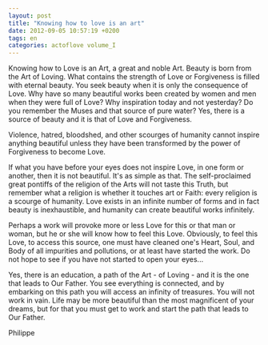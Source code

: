 ```yaml
---
layout: post
title: "Knowing how to love is an art"
date: 2012-09-05 10:57:19 +0200
tags: en
categories: actoflove volume_I
---
```

Knowing how to Love is an Art, a great and noble Art. Beauty is born from the Art of Loving. What contains the strength of Love or Forgiveness is filled with eternal beauty. You seek beauty when it is only the consequence of Love. Why have so many beautiful works been created by women and men when they were full of Love? Why inspiration today and not yesterday? Do you remember the Muses and that source of pure water? Yes, there is a source of beauty and it is that of Love and Forgiveness.

Violence, hatred, bloodshed, and other scourges of humanity cannot inspire anything beautiful unless they have been transformed by the power of Forgiveness to become Love.

If what you have before your eyes does not inspire Love, in one form or another, then it is not beautiful. It's as simple as that. The self-proclaimed great pontiffs of the religion of the Arts will not taste this Truth, but remember what a religion is whether it touches art or Faith: every religion is a scourge of humanity.
Love exists in an infinite number of forms and in fact beauty is inexhaustible, and humanity can create beautiful works infinitely.

Perhaps a work will provoke more or less Love for this or that man or woman, but he or she will know how to feel this Love. Obviously, to feel this Love, to access this source, one must have cleaned one's Heart, Soul, and Body of all impurities and pollutions, or at least have started the work. Do not hope to see if you have not started to open your eyes...

Yes, there is an education, a path of the Art - of Loving - and it is the one that leads to Our Father. You see everything is connected, and by embarking on this path you will access an infinity of treasures. You will not work in vain. Life may be more beautiful than the most magnificent of your dreams, but for that you must get to work and start the path that leads to Our Father.

Philippe

<!--
This work is licensed under the terms of the Creative Commons Attribution-NonCommercial 4.0 International License.
-->